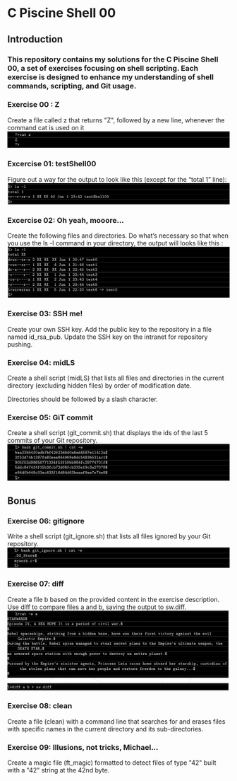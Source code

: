 # C Piscine Shell 00

## Introduction

### This repository contains my solutions for the C Piscine Shell 00, a set of exercises focusing on shell scripting. Each exercise is designed to enhance my understanding of shell commands, scripting, and Git usage.

### Exercise 00 : Z
Create a file called z that returns "Z", followed by a new line, whenever the command
cat is used on it
![c00](img/z.png)

### Excercise 01: testShell00
Figure out a way for the output to look like this (except for the “total 1” line):
![c01](img/test.png)

### Excercise 02: Oh yeah, mooore...
Create the following files and directories. Do what’s necessary so that when you
use the ls -l command in your directory, the output will looks like this :
![c02](img/more.png)

### Exercise 03: SSH me!
Create your own SSH key.
Add the public key to the repository in a file named id_rsa_pub.
Update the SSH key on the intranet for repository pushing.

### Exercise 04: midLS
Create a shell script (midLS) that lists all files and directories in the current 
directory (excluding hidden files) by order of modification date.

Directories should be followed by a slash character.

### Exercise 05: GiT commit
Create a shell script (git_commit.sh) that displays the ids of the last 5 commits of your Git repository.
![c05](img/commit.png)

## Bonus

### Exercise 06: gitignore
Write a shell script (git_ignore.sh) that lists all files ignored by your Git repository.
![c06](img/ignore.png)

### Exercise 07: diff
Create a file b based on the provided content in the exercise description.
Use diff to compare files a and b, saving the output to sw.diff.
![c07](img/diff.png)

### Exercise 08: clean
Create a file (clean) with a command line that searches for and erases files with specific
names in the current directory and its sub-directories.

### Exercise 09: Illusions, not tricks, Michael...
Create a magic file (ft_magic) formatted to detect files of type "42" built with a "42" string at the 42nd byte.
